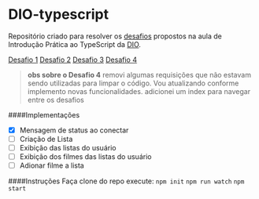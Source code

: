 # DIO-typescript


Repositório criado para resolver os [desafios](https://github.com/lira1705/mentoria-typescript/tree/main/src/desafios) propostos na aula de Introdução Prática ao TypeScript da [DIO](dio.me).

[Desafio 1](https://github.com/lira1705/mentoria-typescript/blob/main/src/desafios/desafio1.js)
[Desafio 2](https://github.com/lira1705/mentoria-typescript/blob/main/src/desafios/desafio2.js)
[Desafio 3](https://github.com/lira1705/mentoria-typescript/blob/main/src/desafios/desafio3.js)
[Desafio 4](https://github.com/lira1705/mentoria-typescript/blob/main/src/desafios/desafio4.js)

>**obs sobre o Desafio 4**
removi algumas requisições que não estavam sendo utilizadas para limpar o código. Vou atualizando conforme implemento novas funcionalidades.
adicionei um index para navegar entre os desafios

####Implementações
- [x] Mensagem de status ao conectar
- [ ] Criação de Lista
- [ ] Exibição das listas do usuário
- [ ] Exibição dos filmes das listas do usuário
- [ ] Adionar filme a lista

####Instruções
Faça clone do repo
execute: 
``npm init``
``npm run watch``
``npm start``
